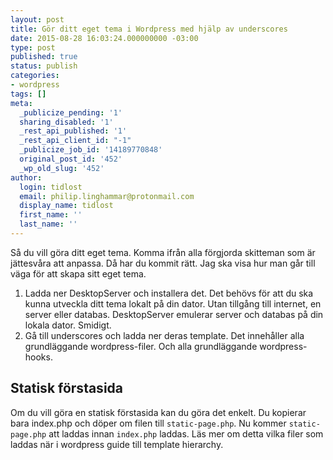 ```yaml
---
layout: post
title: Gör ditt eget tema i Wordpress med hjälp av underscores
date: 2015-08-28 16:03:24.000000000 -03:00
type: post
published: true
status: publish
categories:
- wordpress
tags: []
meta:
  _publicize_pending: '1'
  sharing_disabled: '1'
  _rest_api_published: '1'
  _rest_api_client_id: "-1"
  _publicize_job_id: '14189770848'
  original_post_id: '452'
  _wp_old_slug: '452'
author:
  login: tidlost
  email: philip.linghammar@protonmail.com
  display_name: tidlost
  first_name: ''
  last_name: ''
---
```


Så du vill göra ditt eget tema. Komma ifrån alla förgjorda skitteman som är jättesvåra att anpassa. Då har du kommit rätt. Jag ska visa hur man går till väga för att skapa sitt eget tema.
1. Ladda ner DesktopServer och installera det. Det behövs för att du ska kunna utveckla ditt tema lokalt på din dator. Utan tillgång till internet, en server eller databas. DesktopServer emulerar server och databas på din lokala dator. Smidigt.
2. Gå till underscores och ladda ner deras template. Det innehåller alla grundläggande wordpress-filer. Och alla grundläggande wordpress-hooks.

## Statisk förstasida

Om du vill göra en statisk förstasida kan du göra det enkelt. Du kopierar bara index.php och döper om filen till `static-page.php`. Nu kommer `static-page.php` att laddas innan `index.php` laddas. Läs mer om detta vilka filer som laddas när i wordpress guide till template hierarchy.
